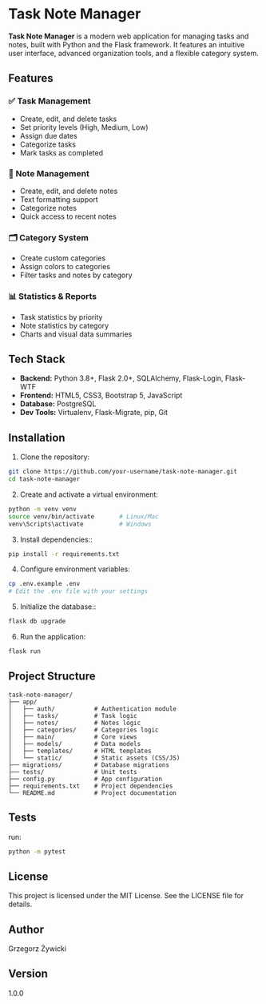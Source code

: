 # Task Note Manager

**Task Note Manager** is a modern web application for managing tasks and notes, built with Python and the Flask framework. It features an intuitive user interface, advanced organization tools, and a flexible category system.

## Features

### ✅ Task Management
- Create, edit, and delete tasks
- Set priority levels (High, Medium, Low)
- Assign due dates
- Categorize tasks
- Mark tasks as completed

### 📝 Note Management
- Create, edit, and delete notes
- Text formatting support
- Categorize notes
- Quick access to recent notes

### 🗂️ Category System
- Create custom categories
- Assign colors to categories
- Filter tasks and notes by category

### 📊 Statistics & Reports
- Task statistics by priority
- Note statistics by category
- Charts and visual data summaries

## Tech Stack

- **Backend:** Python 3.8+, Flask 2.0+, SQLAlchemy, Flask-Login, Flask-WTF
- **Frontend:** HTML5, CSS3, Bootstrap 5, JavaScript
- **Database:** PostgreSQL
- **Dev Tools:** Virtualenv, Flask-Migrate, pip, Git

## Installation

1. Clone the repository:
```bash
git clone https://github.com/your-username/task-note-manager.git
cd task-note-manager
```

2. Create and activate a virtual environment:
```bash
python -m venv venv
source venv/bin/activate       # Linux/Mac
venv\Scripts\activate          # Windows
```

3. Install dependencies::
```bash
pip install -r requirements.txt
```

4. Configure environment variables:
```bash
cp .env.example .env
# Edit the .env file with your settings
```

5. Initialize the database::
```bash
flask db upgrade
```

6. Run the application:
```bash
flask run
```

## Project Structure

```
task-note-manager/
├── app/
│   ├── auth/           # Authentication module
│   ├── tasks/          # Task logic
│   ├── notes/          # Notes logic
│   ├── categories/     # Categories logic
│   ├── main/           # Core views
│   ├── models/         # Data models
│   ├── templates/      # HTML templates
│   └── static/         # Static assets (CSS/JS)
├── migrations/         # Database migrations
├── tests/              # Unit tests
├── config.py           # App configuration
├── requirements.txt    # Project dependencies
└── README.md           # Project documentation
```

## Tests

run:
```bash
python -m pytest
```

## License
This project is licensed under the MIT License. See the LICENSE file for details.

## Author

Grzegorz Żywicki

## Version

1.0.0
